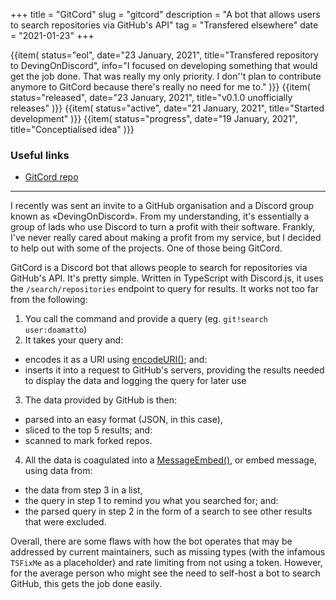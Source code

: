 +++
title = "GitCord"
slug = "gitcord"
description = "A bot that allows users to search repositories via GitHub's API"
tag = "Transfered elsewhere"
date = "2021-01-23"
+++

<section id="timeline">
  {{item(
    status="eol",
    date="23 January, 2021",
    title="Transfered repository to DevingOnDiscord",
    info="I focused on developing something that would get the job done. That was really my only priority. I don''t plan to contribute anymore to GitCord because there's really no need for me to."
  )}}
  {{item(
    status="released",
    date="23 January, 2021",
    title="v0.1.0 unofficially releases"
  )}}
  {{item(
    status="active",
    date="21 January, 2021",
    title="Started development"
  )}}
  {{item(
    status="progress",
    date="19 January, 2021",
    title="Conceptialised idea"
  )}}
</section>

### Useful links
- [GitCord repo](https://github.com/DevingOnDiscord/gitcord-discord-bot)

---

I recently was sent an invite to a GitHub organisation and a Discord group known as «DevingOnDiscord». From my understanding, it's essentially a group of lads who use Discord to turn a profit with their software. Frankly, I've never really cared about making a profit from my service, but I decided to help out with some of the projects. One of those being GitCord.

GitCord is a Discord bot that allows people to search for repositories via GitHub's API. It's pretty simple. Written in TypeScript with Discord.js, it uses the `/search/repositories` endpoint to query for results. It works not too far from the following:

1. You call the command and provide a query (eg. `git!search user:doamatto`)
2. It takes your query and:
  - encodes it as a URI using [encodeURI()](https://developer.mozilla.org/en-US/docs/Web/JavaScript/Reference/Global_Objects/encodeURI); and:
  - inserts it into a request to GitHub's servers, providing the results needed to display the data and logging the query for later use
3. The data provided by GitHub is then:
  - parsed into an easy format (JSON, in this case),
  - sliced to the top 5 results; and:
  - scanned to mark forked repos.
4. All the data is coagulated into a [MessageEmbed()](https://discord.js.org/#/docs/main/stable/class/MessageEmbed), or embed message, using data from:
  - the data from step 3 in a list,
  - the query in step 1 to remind you what you searched for; and:
  - the parsed query in step 2 in the form of a search to see other results that were excluded.

Overall, there are some flaws with how the bot operates that may be addressed by current maintainers, such as missing types (with the infamous `TSFixMe` as a placeholder) and rate limiting from not using a token. However, for the average person who might see the need to self-host a bot to search GitHub, this gets the job done easily.
